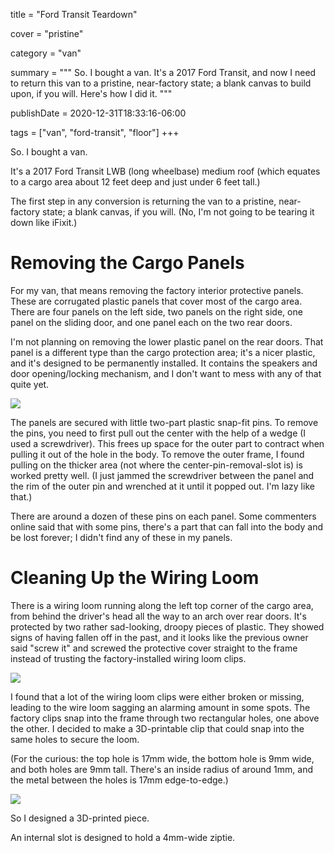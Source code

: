 
title = "Ford Transit Teardown"

cover = "pristine"

category = "van"

summary = """
So. I bought a van.
It's a 2017 Ford Transit, and now I need to return this van to a pristine, near-factory state; a blank canvas to build upon, if you will.
Here's how I did it.
"""

publishDate = 2020-12-31T18:33:16-06:00

tags = ["van", "ford-transit", "floor"]
+++

So.
I bought a van.

It's a 2017 Ford Transit LWB (long wheelbase) medium roof (which equates to a cargo area about 12 feet deep and just under 6 feet tall.)

The first step in any conversion is returning the van to a pristine, near-factory state; a blank canvas, if you will.
(No, I'm not going to be tearing it down like iFixit.)

# Removing the Cargo Panels

For my van, that means removing the factory interior protective panels.
These are corrugated plastic panels that cover most of the cargo area.
There are four panels on the left side, two panels on the right side, one panel on the sliding door, and one panel each on the two rear doors.

I'm not planning on removing the lower plastic panel on the rear doors.
That panel is a different type than the cargo protection area; it's a nicer plastic, and it's designed to be permanently installed.
It contains the speakers and door opening/locking mechanism, and I don't want to mess with any of that quite yet.

<!-- TODO: port to new format. -->
![](before-one-panel-removed/before-one-panel-removed-listing.jpg)

The panels are secured with little two-part plastic snap-fit pins.
To remove the pins, you need to first pull out the center with the help of a wedge (I used a screwdriver).
This frees up space for the outer part to contract when pulling it out of the hole in the body.
To remove the outer frame, I found pulling on the thicker area (not where the center-pin-removal-slot is) is worked pretty well.
(I just jammed the screwdriver between the panel and the rim of the outer pin and wrenched at it until it popped out.
I'm lazy like that.)

There are around a dozen of these pins on each panel.
Some commenters online said that with some pins, there's a part that can fall into the body and be lost forever; I didn't find any of these in my panels.

# Cleaning Up the Wiring Loom

There is a wiring loom running along the left top corner of the cargo area, from behind the driver's head all the way to an arch over rear doors.
It's protected by two rather sad-looking, droopy pieces of plastic.
They showed signs of having fallen off in the past, and it looks like the previous owner said "screw it" and screwed the protective cover straight to the frame instead of trusting the factory-installed wiring loom clips.

![](wiring-loom-to-front/wiring-loom-to-front-listing.jpg)

I found that a lot of the wiring loom clips were either broken or missing, leading to the wire loom sagging an alarming amount in some spots.
The factory clips snap into the frame through two rectangular holes, one above the other.
I decided to make a 3D-printable clip that could snap into the same holes to secure the loom.

(For the curious: the top hole is 17mm wide, the bottom hole is 9mm wide, and both holes are 9mm tall.
There's an inside radius of around 1mm, and the metal between the holes is 17mm edge-to-edge.)

![](wiring-loom-clip-detail/wiring-loom-clip-detail-listing.jpg)

So I designed a 3D-printed piece.

An internal slot is designed to hold a 4mm-wide ziptie.
